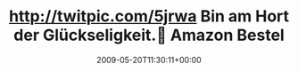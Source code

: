 ---
retweeted: false
source: <a href="http://twitter.com" rel="nofollow">Twitter Web Client</a>
entities:
  hashtags:
  - text: tdwp
    indices:
    - '97'
    - '102'
  symbols: []
  user_mentions: []
  urls: []
display_text_range:
- '0'
- '102'
favorite_count: '0'
id_str: '1858233253'
truncated: false
retweet_count: '0'
id: '1858233253'
created_at: Wed May 20 11:30:11 +0000 2009
favorited: false
full_text: "http://twitpic.com/5jrwa Bin am Hort der Glückseligkeit.\x10 Amazon Bestellung
  gerade eingetroffen. #tdwp"
lang: de
tags:
- tdwp
- pesos/twitter
date: '2009-05-20T11:30:11+00:00'
src: https://twitter.com/bascht/status/1858233253
original_url: https://twitter.com/bascht/status/1858233253
type: twitter_tweet
text: "http://twitpic.com/5jrwa Bin am Hort der Glückseligkeit.\x10 Amazon Bestellung
  gerade eingetroffen. #tdwp"
title: "http://twitpic.com/5jrwa Bin am Hort der Glückseligkeit.\x10 Amazon Bestel"

---
